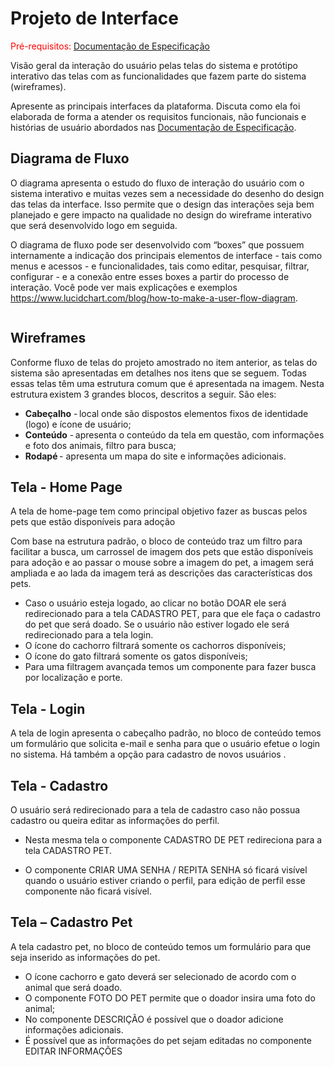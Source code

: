 
# Projeto de Interface

<span style="color:red">Pré-requisitos: <a href="2-Especificação do Projeto.md"> Documentação de Especificação</a></span>

Visão geral da interação do usuário pelas telas do sistema e protótipo interativo das telas com as funcionalidades que fazem parte do sistema (wireframes).

 Apresente as principais interfaces da plataforma. Discuta como ela foi elaborada de forma a atender os requisitos funcionais, não funcionais e histórias de usuário abordados nas <a href="2-Especificação do Projeto.md"> Documentação de Especificação</a>.

## Diagrama de Fluxo

O diagrama apresenta o estudo do fluxo de interação do usuário com o sistema interativo e  muitas vezes sem a necessidade do desenho do design das telas da interface. Isso permite que o design das interações seja bem planejado e gere impacto na qualidade no design do wireframe interativo que será desenvolvido logo em seguida.

O diagrama de fluxo pode ser desenvolvido com “boxes” que possuem internamente a indicação dos principais elementos de interface - tais como menus e acessos - e funcionalidades, tais como editar, pesquisar, filtrar, configurar - e a conexão entre esses boxes a partir do processo de interação. Você pode ver mais explicações e exemplos https://www.lucidchart.com/blog/how-to-make-a-user-flow-diagram.



<p><img src="\projeto-2-periodo\Adote-pet\docs\img\fluxo.png" alt=""></p>



## Wireframes

Conforme fluxo de telas do projeto amostrado no item anterior, as telas do sistema são apresentadas em detalhes nos itens que se seguem. Todas essas telas têm uma estrutura comum que é apresentada na imagem. Nesta estrutura existem 3 grandes blocos, descritos a seguir. São eles:

- **Cabeçalho** - local onde são dispostos elementos fixos de identidade (logo) e ícone de usuário;  
- **Conteúdo** - apresenta o conteúdo da tela em questão, com informações e foto dos animais, filtro para busca;  
- **Rodapé** - apresenta um mapa do site e informações adicionais.





## Tela - Home Page   

A tela de home-page tem como principal objetivo fazer as buscas pelos pets que estão disponíveis para adoção 

Com base na estrutura padrão, o bloco de conteúdo traz um filtro para facilitar a busca, um carrossel de imagem dos pets que estão disponíveis para adoção e ao passar o mouse sobre a imagem do pet, a imagem será ampliada e ao lada da imagem terá as descrições das características dos pets.  

- Caso o usuário esteja logado, ao clicar no botão DOAR ele será redirecionado para a tela CADASTRO PET, para que ele faça o cadastro do pet que será doado. Se o usuário não estiver logado ele será redirecionado para a tela login. 
- O ícone do cachorro filtrará somente os cachorros disponíveis; 
- O ícone do gato filtrará somente os gatos disponíveis; 
- Para uma filtragem avançada temos um componente para fazer busca por localização e porte.  



## Tela - Login

A tela de login apresenta o cabeçalho padrão, no bloco de conteúdo temos um formulário que solicita e-mail e senha para que o usuário efetue o login no sistema. Há também a opção para cadastro de novos usuários .



## Tela - Cadastro 

O usuário será redirecionado para a tela de cadastro caso não possua cadastro ou queira editar as informações do perfil.  

- Nesta mesma tela o componente CADASTRO DE PET redireciona para a tela CADASTRO PET.  

- O componente CRIAR UMA SENHA / REPITA SENHA só ficará visível quando o usuário estiver criando o perfil, para edição de perfil esse componente não ficará visível.   

  

## Tela – Cadastro Pet 

A tela cadastro pet, no bloco de conteúdo temos um formulário para que seja inserido as informações do pet. 

- O ícone cachorro e gato deverá ser selecionado de acordo com o animal que será doado. 
- O componente FOTO DO PET permite que o doador insira uma foto do animal; 
- No componente DESCRIÇÃO é possível que o doador adicione informações adicionais. 
- É possível que as informações do pet sejam editadas no componente EDITAR INFORMAÇÕES 
